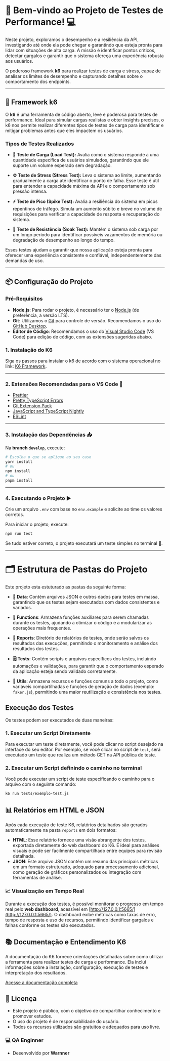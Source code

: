 # 🎉 Bem-vindo ao Projeto de Testes de Performance! 💻

Neste projeto, exploramos o desempenho e a resiliência da API, investigando até onde ela pode chegar e garantindo que esteja pronta para lidar com situações de alta carga. A missão é identificar pontos críticos, detectar gargalos e garantir que o sistema ofereça uma experiência robusta aos usuários.

O poderoso framework **k6** para realizar testes de carga e stress, capaz de analisar os limites de desempenho e capturando detalhes sobre o comportamento dos endpoints.

---

## 🚀 Framework k6

O **k6** é uma ferramenta de código aberto, leve e poderosa para testes de performance. Ideal para simular cargas realistas e obter insights precisos, o k6 nos permite realizar diferentes tipos de testes de carga para identificar e mitigar problemas antes que eles impactem os usuários.

### Tipos de Testes Realizados

-   **🧪 Teste de Carga (Load Test):** Avalia como o sistema responde a uma quantidade específica de usuários simulados, garantindo que ele suporte um volume esperado sem degradação.
-   **⚙️ Teste de Stress (Stress Test):** Leva o sistema ao limite, aumentando gradualmente a carga até identificar o ponto de falha. Esse teste é útil para entender a capacidade máxima da API e o comportamento sob pressão intensa.

-   **⚡ Teste de Pico (Spike Test):** Avalia a resiliência do sistema em picos repentinos de tráfego. Simula um aumento súbito e breve no volume de requisições para verificar a capacidade de resposta e recuperação do sistema.

-   **🔄 Teste de Resistência (Soak Test):** Mantém o sistema sob carga por um longo período para identificar possíveis vazamentos de memória ou degradação de desempenho ao longo do tempo.

Esses testes ajudam a garantir que nossa aplicação esteja pronta para oferecer uma experiência consistente e confiável, independentemente das demandas de uso.

---

## 📦 Configuração do Projeto

### Pré-Requisitos

-   **Node.js**: Para rodar o projeto, é necessário ter o [Node.js](https://nodejs.org/en/) (de preferência, a versão LTS).
-   **Git**: Utilizamos o [Git](https://git-scm.com/) para controle de versão. Recomendamos o uso do [GitHub Desktop](https://desktop.github.com/).
-   **Editor de Código**: Recomendamos o uso do [Visual Studio Code](https://code.visualstudio.com/) (VS Code) para edição de código, com as extensões sugeridas abaixo.

### 1. Instalação do K6

Siga os passos para instalar o k6 de acordo com o sistema operacional no link: [K6 Framework](https://grafana.com/docs/k6/latest/set-up/install-k6/).

---

### 2. Extensões Recomendadas para o VS Code 🔌

-   [Prettier](https://marketplace.visualstudio.com/items?itemName=esbenp.prettier-vscode)
-   [Pretty TypeScript Errors](https://marketplace.visualstudio.com/items?itemName=yoavbls.pretty-ts-errors)
-   [Git Extension Pack](https://marketplace.visualstudio.com/items?itemName=donjayamanne.git-extension-pack)
-   [JavaScript and TypeScript Nightly](https://marketplace.visualstudio.com/items?itemName=ms-vscode.vscode-typescript-next)
-   [ESLint](https://marketplace.visualstudio.com/items?itemName=dbaeumer.vscode-eslint)

---

### 3. Instalação das Dependências 📥

Na **branch `develop`**, execute:

```bash
# Escolha o que se aplique ao seu caso
yarn install
# ou
npm install
# ou
pnpm install
```

---

### 4. Executando o Projeto ▶️

Crie um arquivo `.env` com base no `env.example` e solicite ao time os valores corretos.

Para iniciar o projeto, execute:

```bash
npm run test
```

Se tudo estiver correto, o projeto executará um teste simples no terminal 🚀.

---

# 🗂️ Estrutura de Pastas do Projeto

Este projeto esta estuturado as pastas da seguinte forma:


-   **📄 Data**: Contém arquivos JSON e outros dados para testes em massa, garantindo que os testes sejam executados com dados consistentes e variados.

-   **📜 Functions**: Armazena funções auxiliares para serem chamadas durante os testes, ajudando a otimizar o código e a modularizar as operações mais frequentes.

-   **📝 Reports**: Diretório de relatórios de testes, onde serão salvos os resultados das execuções, permitindo o monitoramento e análise dos resultados dos testes.

-   **🗒️ Tests**: Contém scripts e arquivos específicos dos testes, incluindo automações e validações, para garantir que o comportamento esperado da aplicação esteja sendo validado corretamente.

-   **🧰 Utils**: Armazena recursos e funções comuns a todo o projeto, como variáveis compartilhadas e funções de geração de dados (exemplo: `faker.js`), permitindo uma maior reutilização e consistência nos testes.


## Execução dos Testes

Os testes podem ser executados de duas maneiras:

### 1. Executar um Script Diretamente

Para executar um teste diretamente, você pode clicar no script desejado na interface do seu editor. Por exemplo, se você clicar no script de `test`, será executado um teste que realiza um método GET na API pública de teste.

### 2. Executar um Script definindo o caminho no terminal

Você pode executar um script de teste especificando o caminho para o arquivo com o seguinte comando:

```bash
k6 run tests/exemplo-test.js
```

## 📊 Relatórios em HTML e JSON

Após cada execução de teste K6, relatórios detalhados são gerados automaticamente na pasta `reports` em dois formatos:

-   **HTML**: Esse relatório fornece uma visão abrangente dos testes, exportada diretamente do web dashboard do K6. É ideal para análises visuais e pode ser facilmente compartilhado entre equipes para revisão detalhada.
-   **JSON**: Este arquivo JSON contém um resumo das principais métricas em um formato estruturado, adequado para processamento adicional, como geração de gráficos personalizados ou integração com ferramentas de análise.

### 📈 Visualização em Tempo Real

Durante a execução dos testes, é possível monitorar o progresso em tempo real pelo **web dashboard**, acessível em [http://127.0.0.1:5665/](http://127.0.0.1:5665/). O dashboard exibe métricas como taxas de erro, tempo de resposta e uso de recursos, permitindo identificar gargalos e falhas conforme os testes são executados.

## 📚 Documentação e Entendimento K6

A documentação do K6 fornece orientações detalhadas sobre como utilizar a ferramenta para realizar testes de carga e performance. Ela inclui informações sobre a instalação, configuração, execução de testes e interpretação dos resultados.

[Acesse a documentação completa](documentacao/README.md)

## 📜 Licença

- Este projeto é público, com o objetivo de compartilhar conhecimento e promover estudos. 
- O uso do projeto é de responsabilidade do usuário. 
- Todos os recursos utilizados são gratuitos e adequados para uso livre.


### 💻  QA Enginner

- Desenvolvido por **Warnner**